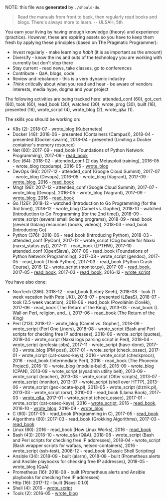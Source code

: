 NOTE: this file was **generated** by `./should-do`.

> Read the manuals from front to back, then regularly read books and blogs.
There's always more to learn. -- ULSAH, 5th

You earn your living by having enough knowledge (theory) and experience
(practice). However, these are expiring assets so you have to keep them fresh
by applying these principles (based on The Pragmatic Programmer):

* Invest regularly - make learning a *habit* (it is as important as the amount)
* Diversify - know the ins and outs of the technology you are working with
  currently but don't stop there
* Stay current - read news, take classes, go to conferences
* Contribute - QaA, blogs, code
* Review and rebalance - this is a very dynamic industry
* *Think* critically about what you read and hear - be aware of vendors
  interests, media hype, dogma and your project

The following activities are being tracked here: attended_conf (60), got_cert (60), took (60), read_book (30), watched (30), wrote_prog (30), built (16), presented (16), wrote_script (4), wrote_blog (2), wrote_q&a (1).

The skills you should be working on:

* K8s (2): 2018-07 - wrote_blog (Kubernetes)
* Docker (48): 2018-06 - presented (Containers (Campus)), 2018-04 - presented (Docker swarm), 2018-04 - presented (Limiting a Docker container's memory resource)
* Net (60): 2017-09 - read_book (Foundations of Python Network Programming), 2017-09 - [read_book](http://www.apress.com/gp/book/9781430258544)
* Sec (64): 2018-02 - attended_conf (2 day Metasploit training), 2016-05 - wrote_blog (tcpdump), 2016-05 - [wrote_blog](https://github.com/jreisinger/blog/blob/master/posts/tcpdump.md)
* DevOps (96): 2017-12 - attended_conf (Google Cloud Summit), 2017-07 - wrote_blog (Devops), 2016-05 - wrote_blog (Vagrant), 2017-09 - [wrote_blog](http://jreisinger.blogspot.sk/2017/07/devops.html), 2016 - [read_book](https://en.wikipedia.org/wiki/The_Phoenix_Project_(novel))
* Mngt (96): 2017-12 - attended_conf (Google Cloud Summit), 2017-07 - wrote_blog (Devops), 2016-05 - wrote_blog (Vagrant), 2017-09 - [wrote_blog](http://jreisinger.blogspot.sk/2017/07/devops.html), 2016 - [read_book](https://en.wikipedia.org/wiki/The_Phoenix_Project_(novel))
* Go (126): 2018-12 - watched (Introduction to Go Programming (for the 3rd time)), 2018-12 - wrote_blog (Camel vs. Gopher), 2018-10 - watched (Introduction to Go Programming (for the 2nd time)), 2018-09 - wrote_script (several small Golang programs), 2018-09 - read_book (several Golang resources (books, videos)), 2018-03 - read_book (Introducing Go)
* Python (376): 2018-06 - read_book (Introducing Python), 2018-03 - attended_conf (PyCon), 2017-12 - wrote_script (Cog bundle for Naxsi (naxsi_status.py)), 2017-11 - read_book (LPTHW), 2017-10 - attended_conf (OpenSlava), 2017-09 - read_book (Foundations of Python Network Programming), 2017-08 - wrote_script (gendoc), 2017-05 - read_book (Think Python), 2017-03 - read_book (Python Crash Course), 2016-12 - wrote_script (monitor.py), 2017-09 - [read_book](http://www.apress.com/gp/book/9781430258544), 2017-05 - [read_book](http://greenteapress.com/wp/think-python-2e/), 2017-03 - [read_book](https://www.nostarch.com/pythoncrashcourse), 2016-12 - [wrote_script](https://github.com/jreisinger/sys/blob/master/monitor.py)

You have also done:

* NonTech (286): 2018-12 - read_book (Letmý Sneh), 2018-08 - took (1 week vacation (with Pete UK)), 2018-07 - presented (LBaaS), 2018-07 - took (2.5 week vacation), 2018-06 - read_book (Povoláním člověk), 2017-06 - read_book (The Return of the King), 2013-03 - read_book (L. Wall on Perl, religion, and...), 2017-06 - read_book (The Return of the King)
* Perl (213): 2018-12 - wrote_blog (Camel vs. Gopher), 2018-09 - wrote_script (Perl One Liners), 2018-08 - wrote_script (Bash and Perl scripts for checking free IP addresses), 2018-06 - wrote_script (quotes), 2018-04 - wrote_script (Naxsi logs parsing script in Perl), 2018-04 - wrote_script (profesia-jobs), 2017-11 - wrote_script (have-done), 2017-03 - wrote_blog (PM post), 2017-01 - wrote_script (check_ossec), 2017-01 - wrote_script (cat-ossec-keys), 2016 - wrote_script (checkprocs), 2016 - read_book (Intermediate Perl), 2016 - read_book (The Phonenix Project), 2016-10 - wrote_blog (module-build), 2016-09 - wrote_blog (CPAN), 2013-09 - wrote_script (sysadmin utility belt), 2013-09 - wrote_script (teacher), 2013-08 - wrote_script (Otter scripts), 2013-07 - wrote_script (monitor), 2013-07 - wrote_script (shell over HTTP), 2013-06 - wrote_script (geo-locate-ip.pl), 2013-05 - wrote_script (dlznik.pl), 2013-03 - wrote_script (orsr), 2010-03 - read_book (Llama Book), 2017-03 - [wrote_q&a](http://perlmonks.org/?node_id=1184546), 2017-01 - wrote_script (check_ossec), 2017-01 - wrote_script (cat-ossec-keys), 2016 - [wrote_script](https://github.com/jreisinger/checkprocs), 2016 - [read_book](https://www.intermediateperl.com/), 2016-10 - [wrote_blog](https://github.com/jreisinger/blog/blob/master/posts/module-build.md), 2016-09 - [wrote_blog](https://github.com/jreisinger/blog/blob/master/posts/finding-good-cpan-module.md)
* C (60): 2017-05 - read_book (Programming in C), 2017-05 - [read_book](https://www.amazon.com/Programming-C-4th-Developers-Library/dp/0321776410)
* Algorithms (60): 2017-03 - read_book (Grokking Algorithms), 2017-03 - [read_book](https://www.manning.com/books/grokking-algorithms)
* Linux (60): 2016 - read_book (How Linux Works), 2016 - [read_book](https://www.nostarch.com/howlinuxworks2)
* Bash (43): 2018-10 - wrote_q&a (Q&A), 2018-08 - wrote_script (Bash and Perl scripts for checking free IP addresses), 2018-04 - wrote_script (Bash wrapper scripts for wafaas, netsec-containers), 2016 - wrote_script (ssh-test), 2008-12 - read_book (Classic Shell Scripting)
* Ansible (34): 2018-09 - built (alarm), 2018-08 - built (Prometheus alerts and Ansible playbooks for checking free IP addresses), 2018-05 - wrote_blog (QaA)
* Prometheus (16): 2018-08 - built (Prometheus alerts and Ansible playbooks for checking free IP addresses)
* Http (16): 2017-12 - built (Naxsi 0.1.0)
* Shell (4): 2016 - [wrote_script](https://github.com/skx/sysadmin-util/issues/17)
* Tools (2): 2016-05 - [wrote_blog](https://github.com/jreisinger/blog/blob/master/posts/vagrant.md)
